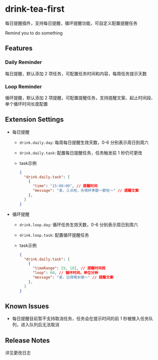 # drink-tea-first

每日提醒插件，支持每日提醒，循环提醒功能，可自定义配置提醒任务

Remind you to do something

## Features

### Daily Reminder

每日提醒，默认添加 2 项任务，可配置任务时间和内容，每周任务提示天数

### Loop Reminder

循环提醒，默认添加 2 项提醒，可配置提醒任务，支持提醒文案、起止时间段、单个循环时间长度配置

## Extension Settings

- 每日提醒

  - `drink.daily.day`: 每周每日提醒生效天数，0-6 分别表示周日到周六

  - `drink.daily.task`: 配置每日提醒任务，任务触发前 1 秒仍可更改

  - task示例

    ```json
    {
      "drink.daily.task": [
        {
          "time": "15:00:00", // 提醒时间
          "message": "亲，三点啦，先喝杯茶歇一歇啦～" // 提醒文案
        },
      ]
    }
    ```

- 循环提醒

  - `drink.loop.day`: 循环任务生效天数，0-6 分别表示周日到周六

  - `drink.loop.task`: 配置循环提醒任务

  - task示例

    ```json
    {
      "drink.daily.task": [
        {
          "timeRange": [9, 18], // 提醒时间段
          "loop": 60, // 循环时间，单位分钟
          "message": "亲，记得喝水哦～" // 提醒文案
        },
      ]
    }
    ```

## Known Issues

- 每日提醒目前暂不支持取消任务，任务会在提示时间的前 1 秒被推入任务队列，进入队列后无法取消

## Release Notes

详见更改日志
